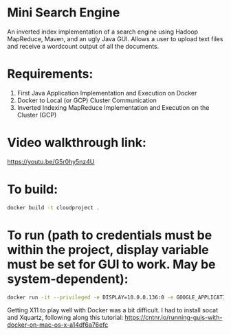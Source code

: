 # Mini Search Engine
An inverted index implementation of a search engine using Hadoop MapReduce, Maven, and an ugly Java GUI.
Allows a user to upload text files and receive a wordcount output of all the documents. 

# Requirements:
1. First Java Application Implementation and Execution on Docker
2. Docker to Local (or GCP) Cluster Communication
3. Inverted Indexing MapReduce Implementation and Execution on the Cluster (GCP)

# Video walkthrough link:
https://youtu.be/G5r0hy5nz4U

# To build:
```bash
docker build -t cloudproject .
```

# To run (path to credentials must be within the project, display variable must be set for GUI to work. May be system-dependent):
```bash
docker run -it --privileged -e DISPLAY=10.0.0.136:0 -e GOOGLE_APPLICATION_CREDENTIALS=/path/to/credentials.json cloudproject mvn package exec:java -D exec.mainClass=com.mycompany.app.App
```

Getting X11 to play well with Docker was a bit difficult. I had to install socat and Xquartz, following along this tutorial: https://cntnr.io/running-guis-with-docker-on-mac-os-x-a14df6a76efc